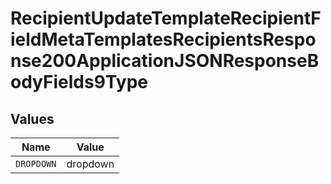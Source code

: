 # RecipientUpdateTemplateRecipientFieldMetaTemplatesRecipientsResponse200ApplicationJSONResponseBodyFields9Type


## Values

| Name       | Value      |
| ---------- | ---------- |
| `DROPDOWN` | dropdown   |